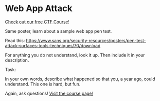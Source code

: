 # Web App Attack

[Check out our free CTF Course!](https://academy.hoppersroppers.org/mod/page/view.php?id=915)

Same poster, learn about a sample web app pen test. 

Read this: <https://www.sans.org/security-resources/posters/pen-test-attack-surfaces-tools-techniques/70/download>

For anything you do not understand, look it up. Then include it in your description.

Task:

In your own words, describe what happened so that you, a year ago, could understand. This one is hard, but fun.

Again, ask questions!
[Visit the course page!](https://academy.hoppersroppers.org/mod/assign/view.php?id=915)
